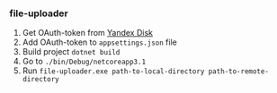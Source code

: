 ### file-uploader

1. Get OAuth-token from [Yandex Disk](https://yandex.ru/dev/disk/poligon)
2. Add OAuth-token to `appsettings.json` file
3. Build project `dotnet build`
4. Go to `./bin/Debug/netcoreapp3.1`
5. Run `file-uploader.exe path-to-local-directory path-to-remote-directory`
